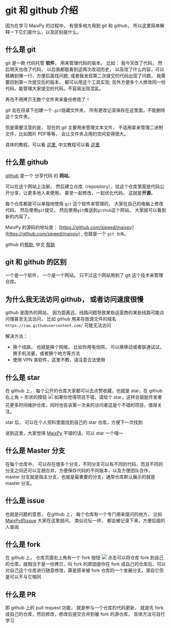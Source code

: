 git 和 github 介绍
=====

因为在学习 MaixPy 的过程中， 有很多地方用到 git 和 github， 所以这里简单解释一下它们是什么，以及区别是什么。


## 什么是 git

git 是一款 代码托管 **软件**， 用来管理代码的版本。
比如：
我今天改了代码， 然后明天也改了代码， 以后我都能看到这两次改动历史， 以及改了什么内容，可以精确到哪一行，方便后面找问题;
或者我发现第二次提交的代码出现了问题， 我需要回到第一次提交后的版本， 都可以用这个工具实现;
另外方便多个人修改同一份代码，能管理大家提交的代码，不容易出现混乱。

再也不用拷贝无数个文件夹来备份修改了！

git 会在目录下创建一个`.git`隐藏文件夹， 所有更改记录保存在这里面，不能删除这个文件夹。

但是需要注意的是， 现在的 git 主要用来管理文本文件， 不适用拿来管理二进制文件，比如图片 PDF等等， 会让文件夹占用的空间变得很大。

具体的教程，可以看 [这里](https://git-scm.com/), 中文教程可以看 [这里](https://www.liaoxuefeng.com/wiki/896043488029600/896067008724000)


## 什么是 github

[github](http://github.com/) 是一个 分享代码 的 **网站**。

可以在这个网站上注册， 然后建立仓库（repository），往这个仓库里面放代码公开分享，让更多地人来使用， 甚至一起修改，一起优化代码， 这就是**开源**。

每个仓库都是可以单独地使用 `git` 这个软件来管理的， 大家在自己的电脑上修改代码， 然后使用`git`提交， 然后使用`git`推送到`github`这个网站， 大家就可以看到新的内容了。

MaixPy 的源码的地址是： [https://github.com/sipeed/maixpy](https://github.com/sipeed/maixpy) , 也就是一个 `git 仓库`。


github 的[帮助](https://docs.github.com/en/free-pro-team@latest/github), 中文 [帮助](https://docs.github.com/cn/free-pro-team@latest/github)

## git 和 github 的区别

一个是一个软件， 一个是一个网站。
只不过这个网站用到了 git 这个技术来管理仓库。

## 为什么我无法访问 github， 或者访问速度很慢

github 是国外的网站， 因为距离远，线路问题导致某些运营商的某些线路可能访问慢甚至无法访问，
比如 github 用来存放源文件的域名 `https://raw.githubusercontent.com/` 可能无法访问

解决方法：
* 换个线路， 也就是换个网络， 比如你用电信网， 可以换移动或者联通试试， 换手机流量，或者换个地方等方法
* 使用 VPN 类软件，这里不教，请注意合法使用



## 什么是 star

在 github 上， 每个公开的仓库大家都可以去点赞收藏，也就是 star，在 github 右上角 ⭐ 形状的按钮
![](/assets/other/github_star.jpg)
如果你觉得项目不错，请给个 star，这样会鼓励开发者花更多时间维护仓库，同时也告诉第一次来的访问者这是个不错的项目，值得关注。

star 后， 可以在个人资料里面找到自己的 star 仓库，方便下一次找到

说到这里，大家觉得 [MaixPy](https://github.com/sipeed/maixpy) 不错的话，可以 star 一个哦～

## 什么是 Master 分支

在每个仓库中， 可以存在很多个分支，不同分支可以有不同的代码，而且不同的分支之间还可以互相合并，方便保存代码的不同版本，以及方便团队合作， master 分支就是指主分支，也就是最重要的分支，通常仓库默认展示的就是 master 分支。


## 什么是 issue

也就是问题的意思， 在github 上， 每个仓库有一个专门用来提问的地方， 比如 [MaixPy的issue](https://github.com/sipeed/MaixPy/issues)
大家在这里提问， 类似论坛一样， 都会被记录下来，方便后面的人查阅

## 什么是 fork

在 github 上， 仓库页面右上角有一个 fork 按钮
![](/assets/other/github_star.jpg)
点击可以将仓库 fork 到自己的仓库，就相当于是一份拷贝，叫 fork 的原因是你在 fork 成自己的仓库后，可以对自己这个仓库进行随意修改，算是原来被 fork 仓库的一个发展分支，源自它但是可以不与它相同


## 什么是 PR

即 github 上的 pull request 功能， 就是参与一个仓库的代码更新， 就是先 fork 成自己的仓库，然后修改，修改后提交合并到被 fork 的源仓库， 具体方法可自行学习



